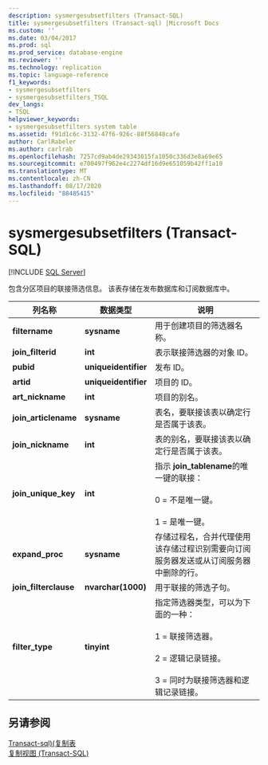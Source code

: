 ```yaml
---
description: sysmergesubsetfilters (Transact-SQL)
title: sysmergesubsetfilters (Transact-sql) |Microsoft Docs
ms.custom: ''
ms.date: 03/04/2017
ms.prod: sql
ms.prod_service: database-engine
ms.reviewer: ''
ms.technology: replication
ms.topic: language-reference
f1_keywords:
- sysmergesubsetfilters
- sysmergesubsetfilters_TSQL
dev_langs:
- TSQL
helpviewer_keywords:
- sysmergesubsetfilters system table
ms.assetid: f91d1c6c-3132-47f6-926c-88f56848cafe
author: CarlRabeler
ms.author: carlrab
ms.openlocfilehash: 7257cd9ab4de29343015fa1050c336d3e8a69e65
ms.sourcegitcommit: e700497f962e4c2274df16d9e651059b42ff1a10
ms.translationtype: MT
ms.contentlocale: zh-CN
ms.lasthandoff: 08/17/2020
ms.locfileid: "88485415"
---
```

# <a name="sysmergesubsetfilters-transact-sql"></a>sysmergesubsetfilters (Transact-SQL)
[!INCLUDE [SQL Server](../../includes/applies-to-version/sqlserver.md)]

  包含分区项目的联接筛选信息。 该表存储在发布数据库和订阅数据库中。  
  
|列名称|数据类型|说明|  
|-----------------|---------------|-----------------|  
|**filtername**|**sysname**|用于创建项目的筛选器名称。|  
|**join_filterid**|**int**|表示联接筛选器的对象 ID。|  
|**pubid**|**uniqueidentifier**|发布 ID。|  
|**artid**|**uniqueidentifier**|项目的 ID。|  
|**art_nickname**|**int**|项目的别名。|  
|**join_articlename**|**sysname**|表名，要联接该表以确定行是否属于该表。|  
|**join_nickname**|**int**|表的别名，要联接该表以确定行是否属于该表。|  
|**join_unique_key**|**int**|指示 **join_tablename**的唯一键的联接：<br /><br /> 0 = 不是唯一键。<br /><br /> 1 = 是唯一键。|  
|**expand_proc**|**sysname**|存储过程名，合并代理使用该存储过程识别需要向订阅服务器发送或从订阅服务器中删除的行。|  
|**join_filterclause**|**nvarchar(1000)**|用于联接的筛选子句。|  
|**filter_type**|**tinyint**|指定筛选器类型，可以为下面的一种：<br /><br /> 1 = 联接筛选器。<br /><br /> 2 = 逻辑记录链接。<br /><br /> 3 = 同时为联接筛选器和逻辑记录链接。|  
  
## <a name="see-also"></a>另请参阅  
 [Transact-sql&#41;&#40;复制表 ](../../relational-databases/system-tables/replication-tables-transact-sql.md)   
 [复制视图 (Transact-SQL)](../../relational-databases/system-views/replication-views-transact-sql.md)  
  
  
